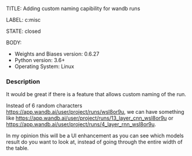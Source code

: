 TITLE:
Adding custom naming capibility for wandb runs

LABEL:
c:misc

STATE:
closed

BODY:
* Weights and Biases version: 0.6.27
* Python version: 3.6+
* Operating System: Linux

### Description

It would be great if there is a feature that allows custom naming of the run. 

Instead of 6 random characters https://app.wandb.ai/user/project/runs/wsl8or9u, we can have something like https://app.wandb.ai/user/project/runs/13_layer_cnn_wsl8or9u or https://app.wandb.ai/user/project/runs/4_layer_rnn_wsl8or9u.

In my opinion this will be a UI enhancement as you can see which models result do you want to look at, instead of going through the entire width of the table.



